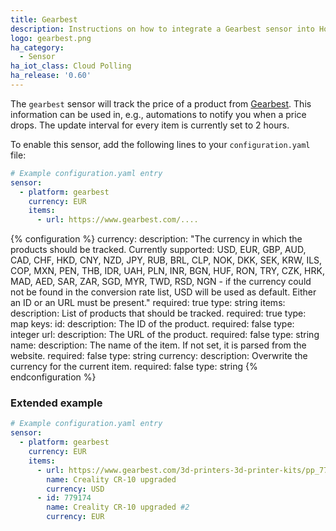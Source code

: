 ```yaml
---
title: Gearbest
description: Instructions on how to integrate a Gearbest sensor into Home Assistant.
logo: gearbest.png
ha_category:
  - Sensor
ha_iot_class: Cloud Polling
ha_release: '0.60'
---
```


The `gearbest` sensor will track the price of a product from [Gearbest](https://www.gearbest.com). This information can be used in, e.g., automations to notify you when a price drops. The update interval for every item is currently set to 2 hours.

To enable this sensor, add the following lines to your `configuration.yaml` file:

```yaml
# Example configuration.yaml entry
sensor:
  - platform: gearbest
    currency: EUR
    items:
      - url: https://www.gearbest.com/....
```

{% configuration %}
currency:
  description: "The currency in which the products should be tracked. Currently supported: USD, EUR, GBP, AUD, CAD, CHF, HKD, CNY, NZD, JPY, RUB, BRL, CLP, NOK, DKK, SEK, KRW, ILS, COP, MXN, PEN, THB, IDR, UAH, PLN, INR, BGN, HUF, RON, TRY, CZK, HRK, MAD, AED, SAR, ZAR, SGD, MYR, TWD, RSD, NGN - if the currency could not be found in the conversion rate list, USD will be used as default. Either an ID or an URL must be present."
  required: true
  type: string
items:
  description: List of products that should be tracked.
  required: true
  type: map
  keys:
    id:
      description: The ID of the product.
      required: false
      type: integer
    url:
      description: The URL of the product.
      required: false
      type: string
    name:
      description: The name of the item. If not set, it is parsed from the website.
      required: false
      type: string
    currency:
      description: Overwrite the currency for the current item.
      required: false
      type: string
{% endconfiguration %}

### Extended example

```yaml
# Example configuration.yaml entry
sensor:
  - platform: gearbest
    currency: EUR
    items:
      - url: https://www.gearbest.com/3d-printers-3d-printer-kits/pp_779174.html?wid=21
        name: Creality CR-10 upgraded
        currency: USD
      - id: 779174
        name: Creality CR-10 upgraded #2
        currency: EUR
```

